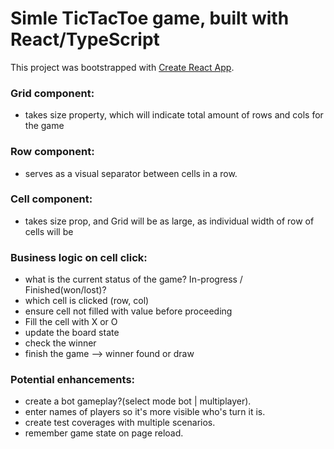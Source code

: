 # Simle TicTacToe game, built with React/TypeScript

This project was bootstrapped with [Create React App](https://github.com/facebook/create-react-app).


### Grid component:
- takes size property, which will indicate total amount of rows and cols for the game

### Row component:
- serves as a visual separator between cells in a row.

### Cell component:
- takes size prop, and Grid will be as large, as individual width of row of cells will be

### Business logic on cell click:
- what is the current status of the game? In-progress / Finished(won/lost)?
- which cell is clicked (row, col)
- ensure cell not filled with value before proceeding
- Fill the cell with X or O
- update the board state
- check the winner
- finish the game –> winner found or draw

### Potential enhancements:
- create a bot gameplay?(select mode bot | multiplayer).
- enter names of players so it's more visible who's turn it is.
- create test coverages with multiple scenarios.
- remember game state on page reload.
